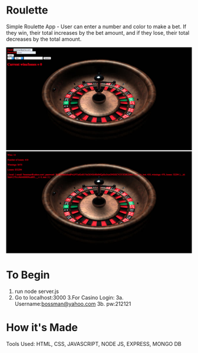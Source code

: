 # Roulette
Simple Roulette App - User can enter a number and color to make a bet. If they win, their total increases by the bet amount, and if they lose, their total decreases by the total amount.

![alt tag](https://github.com/HelenAmanuel/Roulette/blob/master/Screen%20Shot%202019-11-24%20at%205.10.07%20PM.png)
![alt tag](https://github.com/HelenAmanuel/Roulette/blob/master/Screen%20Shot%202019-11-24%20at%205.10.21%20PM.png)

# To Begin
1. run node server.js
2. Go to localhost:3000
3.For Casino Login:
  3a. Username:bossman@yahoo.com
  3b. pw:212121

# How it's Made
Tools Used: HTML, CSS, JAVASCRIPT, NODE JS, EXPRESS, MONGO DB
